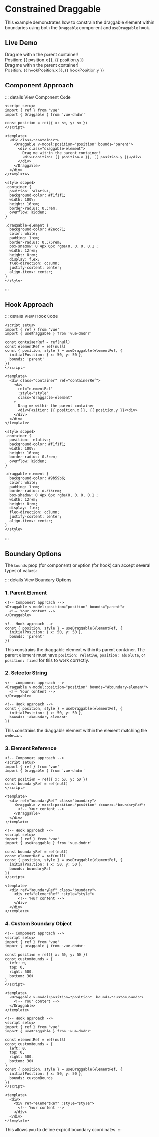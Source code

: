 # Constrained Draggable

This example demonstrates how to constrain the draggable element within boundaries using both the `Draggable` component and `useDraggable` hook.

## Live Demo

<script setup>
import { ref, shallowRef } from 'vue'
import { Draggable, useDraggable } from 'vue-dndnr'

// Component approach
const position = shallowRef({ x: 50, y: 50 })

// Hook approach
const containerRef = ref(null)
const elementRef = ref(null)
const { position: hookPosition, style } = useDraggable(elementRef, {
  initialPosition: { x: 50, y: 50 },
  bounds: 'parent'
})
</script>

<DemoContainer title="Component Approach">
  <div class="relative bg-gray-200 w-full h-64 rounded-lg overflow-hidden">
    <Draggable v-model:position="position" bounds="parent">
      <div class="bg-green-500 text-white p-4 rounded shadow-md w-48 h-32 flex flex-col justify-center items-center">
        Drag me within the parent container!
        <div class="text-sm mt-2">Position: {{ position.x }}, {{ position.y }}</div>
      </div>
    </Draggable>
  </div>
</DemoContainer>

<DemoContainer title="Hook Approach">
  <div class="relative bg-gray-200 w-full h-64 rounded-lg overflow-hidden" ref="containerRef">
    <div
      ref="elementRef"
      :style="style"
      class="bg-purple-500 text-white p-4 rounded shadow-md w-48 h-32 flex flex-col justify-center items-center"
    >
      Drag me within the parent container!
      <div class="text-sm mt-2">Position: {{ hookPosition.x }}, {{ hookPosition.y }}</div>
    </div>
  </div>
</DemoContainer>

## Component Approach

::: details View Component Code
```vue
<script setup>
import { ref } from 'vue'
import { Draggable } from 'vue-dndnr'

const position = ref({ x: 50, y: 50 })
</script>

<template>
  <div class="container">
    <Draggable v-model:position="position" bounds="parent">
      <div class="draggable-element">
        Drag me within the parent container!
        <div>Position: {{ position.x }}, {{ position.y }}</div>
      </div>
    </Draggable>
  </div>
</template>

<style scoped>
.container {
  position: relative;
  background-color: #f1f1f1;
  width: 100%;
  height: 16rem;
  border-radius: 0.5rem;
  overflow: hidden;
}

.draggable-element {
  background-color: #2ecc71;
  color: white;
  padding: 1rem;
  border-radius: 0.375rem;
  box-shadow: 0 4px 6px rgba(0, 0, 0, 0.1);
  width: 12rem;
  height: 8rem;
  display: flex;
  flex-direction: column;
  justify-content: center;
  align-items: center;
}
</style>
```
:::

## Hook Approach

::: details View Hook Code
```vue
<script setup>
import { ref } from 'vue'
import { useDraggable } from 'vue-dndnr'

const containerRef = ref(null)
const elementRef = ref(null)
const { position, style } = useDraggable(elementRef, {
  initialPosition: { x: 50, y: 50 },
  bounds: 'parent'
})
</script>

<template>
  <div class="container" ref="containerRef">
    <div
      ref="elementRef"
      :style="style"
      class="draggable-element"
    >
      Drag me within the parent container!
      <div>Position: {{ position.x }}, {{ position.y }}</div>
    </div>
  </div>
</template>

<style scoped>
.container {
  position: relative;
  background-color: #f1f1f1;
  width: 100%;
  height: 16rem;
  border-radius: 0.5rem;
  overflow: hidden;
}

.draggable-element {
  background-color: #9b59b6;
  color: white;
  padding: 1rem;
  border-radius: 0.375rem;
  box-shadow: 0 4px 6px rgba(0, 0, 0, 0.1);
  width: 12rem;
  height: 8rem;
  display: flex;
  flex-direction: column;
  justify-content: center;
  align-items: center;
}
</style>
```
:::

## Boundary Options

The `bounds` prop (for component) or option (for hook) can accept several types of values:

::: details View Boundary Options
### 1. Parent Element

```vue
<!-- Component approach -->
<Draggable v-model:position="position" bounds="parent">
  <!-- Your content -->
</Draggable>

<!-- Hook approach -->
const { position, style } = useDraggable(elementRef, {
  initialPosition: { x: 50, y: 50 },
  bounds: 'parent'
})
```

This constrains the draggable element within its parent container. The parent element must have `position: relative`, `position: absolute`, or `position: fixed` for this to work correctly.

### 2. Selector String

```vue
<!-- Component approach -->
<Draggable v-model:position="position" bounds="#boundary-element">
  <!-- Your content -->
</Draggable>

<!-- Hook approach -->
const { position, style } = useDraggable(elementRef, {
  initialPosition: { x: 50, y: 50 },
  bounds: '#boundary-element'
})
```

This constrains the draggable element within the element matching the selector.

### 3. Element Reference

```vue
<!-- Component approach -->
<script setup>
import { ref } from 'vue'
import { Draggable } from 'vue-dndnr'

const position = ref({ x: 50, y: 50 })
const boundaryRef = ref(null)
</script>

<template>
  <div ref="boundaryRef" class="boundary">
    <Draggable v-model:position="position" :bounds="boundaryRef">
      <!-- Your content -->
    </Draggable>
  </div>
</template>

<!-- Hook approach -->
<script setup>
import { ref } from 'vue'
import { useDraggable } from 'vue-dndnr'

const boundaryRef = ref(null)
const elementRef = ref(null)
const { position, style } = useDraggable(elementRef, {
  initialPosition: { x: 50, y: 50 },
  bounds: boundaryRef
})
</script>

<template>
  <div ref="boundaryRef" class="boundary">
    <div ref="elementRef" :style="style">
      <!-- Your content -->
    </div>
  </div>
</template>
```

### 4. Custom Boundary Object

```vue
<!-- Component approach -->
<script setup>
import { ref } from 'vue'
import { Draggable } from 'vue-dndnr'

const position = ref({ x: 50, y: 50 })
const customBounds = {
  left: 0,
  top: 0,
  right: 500,
  bottom: 300
}
</script>

<template>
  <Draggable v-model:position="position" :bounds="customBounds">
    <!-- Your content -->
  </Draggable>
</template>

<!-- Hook approach -->
<script setup>
import { ref } from 'vue'
import { useDraggable } from 'vue-dndnr'

const elementRef = ref(null)
const customBounds = {
  left: 0,
  top: 0,
  right: 500,
  bottom: 300
}
const { position, style } = useDraggable(elementRef, {
  initialPosition: { x: 50, y: 50 },
  bounds: customBounds
})
</script>

<template>
  <div>
    <div ref="elementRef" :style="style">
      <!-- Your content -->
    </div>
  </div>
</template>
```

This allows you to define explicit boundary coordinates.
:::
